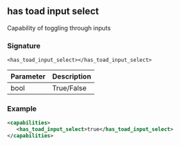 ## has toad input select

Capability of toggling through inputs


### Signature

`<has_toad_input_select></has_toad_input_select>`


| Parameter | Description |
| --- | --- |
| bool | True/False |


### Example

```xml
<capabilities>
   <has_toad_input_select>true</has_toad_input_select>
</capabilities>
```
